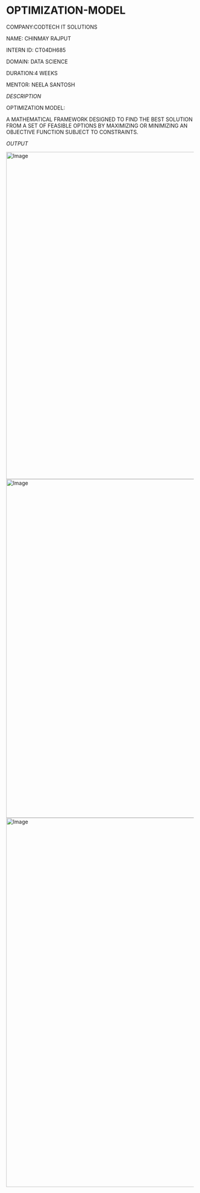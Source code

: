 # OPTIMIZATION-MODEL

COMPANY:CODTECH IT SOLUTIONS

NAME: CHINMAY RAJPUT

INTERN ID: CT04DH685

DOMAIN: DATA SCIENCE

DURATION:4 WEEKS

MENTOR: NEELA SANTOSH

*DESCRIPTION*

OPTIMIZATION MODEL:

A MATHEMATICAL FRAMEWORK DESIGNED TO FIND THE BEST SOLUTION FROM A SET OF FEASIBLE OPTIONS BY MAXIMIZING OR MINIMIZING AN OBJECTIVE FUNCTION SUBJECT TO CONSTRAINTS.

*OUTPUT*

<img width="1880" height="878" alt="Image" src="https://github.com/user-attachments/assets/971cfa92-2fda-4f81-8a0c-e0c1fc920bdd" />

<img width="1904" height="909" alt="Image" src="https://github.com/user-attachments/assets/1140822f-f665-4d1d-9509-a3bb6526c1ac" />

<img width="1897" height="991" alt="Image" src="https://github.com/user-attachments/assets/985db343-4d32-4fc9-b076-e972aa946404" />

